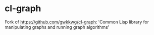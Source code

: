 # cl-graph
Fork of https://github.com/gwkkwg/cl-graph: 'Common Lisp library for manipulating graphs and running graph algorithms'
